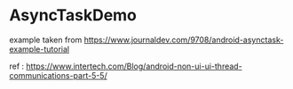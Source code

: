 # AsyncTaskDemo

example taken from https://www.journaldev.com/9708/android-asynctask-example-tutorial

ref : https://www.intertech.com/Blog/android-non-ui-ui-thread-communications-part-5-5/
